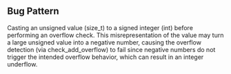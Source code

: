 ## Bug Pattern

Casting an unsigned value (size_t) to a signed integer (int) before performing an overflow check. This misrepresentation of the value may turn a large unsigned value into a negative number, causing the overflow detection (via check_add_overflow) to fail since negative numbers do not trigger the intended overflow behavior, which can result in an integer underflow.